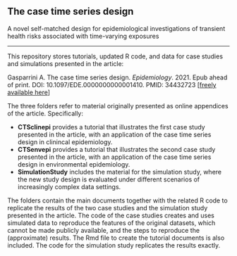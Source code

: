## The case time series design
A novel self-matched design for epidemiological investigations of transient health risks associated with time-varying exposures

--------------------------------------------------------------------------------

This repository stores tutorials, updated R code, and data for case studies and simulations presented in the article:

Gasparrini A. The case time series design. *Epidemiology*. 2021. Epub ahead of print. DOI: 10.1097/EDE.0000000000001410. PMID: 34432723 [[freely available here](http://www.ag-myresearch.com/2021_gasparrini_epidemiol.html)]

The three folders refer to material originally presented as online appendices of the article. Specifically:

  * **CTSclinepi** provides a tutorial that illustrates the first case study presented in the article, with an application of the case time series design in clinincal epidemiology.
  * **CTSenvepi** provides a tutorial that illustrates the second case study presented in the article, with an application of the case time series design in environmental epidemiology.
  * **SimulationStudy** includes the material for the simulation study, where the new study design is evaluated under different scenarios of increasingly complex data settings.

The folders contain the main documents together with the related R code to replicate the results of the two case studies and the simulation study presented in the article. The code of the case studies creates and uses simulated data to reproduce the features of the original datasets, which cannot be made publicly available, and the steps to reproduce the (approximate) results. The Rmd file to create the tutorial documents is also included. The code for the simulation study replicates the results exactly. 
